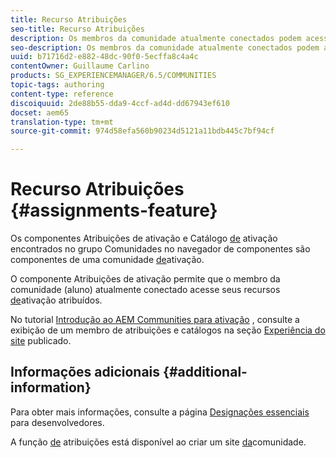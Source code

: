 ```yaml
---
title: Recurso Atribuições
seo-title: Recurso Atribuições
description: Os membros da comunidade atualmente conectados podem acessar os recursos de ativação atribuídos
seo-description: Os membros da comunidade atualmente conectados podem acessar os recursos de ativação atribuídos
uuid: b71716d2-e882-48dc-90f0-5ecffa8c4a4c
contentOwner: Guillaume Carlino
products: SG_EXPERIENCEMANAGER/6.5/COMMUNITIES
topic-tags: authoring
content-type: reference
discoiquuid: 2de88b55-dda9-4ccf-ad4d-dd67943ef610
docset: aem65
translation-type: tm+mt
source-git-commit: 974d58efa560b90234d5121a11bdb445c7bf94cf

---
```



# Recurso Atribuições {#assignments-feature}

Os componentes Atribuições de ativação e Catálogo [de](/help/communities/catalog.md) ativação encontrados no grupo Comunidades no navegador de componentes são componentes de uma comunidade [de](/help/communities/overview.md#enablement-community)ativação.

O componente Atribuições de ativação permite que o membro da comunidade (aluno) atualmente conectado acesse seus recursos [de](/help/communities/resources.md)ativação atribuídos.

No tutorial [Introdução ao AEM Communities para ativação](/help/communities/getting-started-enablement.md) , consulte a exibição de um membro de atribuições e catálogos na seção [Experiência do site](/help/communities/enablement-published-site.md) publicado.

## Informações adicionais {#additional-information}

Para obter mais informações, consulte a página [Designações essenciais](/help/communities/essentials-assignments.md) para desenvolvedores.

A função [de](/help/communities/functions.md#assignments-function) atribuições está disponível ao criar um site [da](/help/communities/sites-console.md)comunidade.
